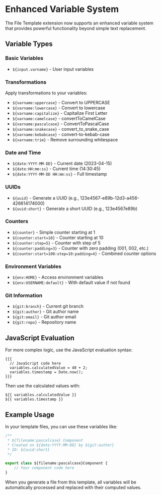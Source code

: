 # Enhanced Variable System

The File Template extension now supports an enhanced variable system that provides powerful functionality beyond simple text replacement.

## Variable Types

### Basic Variables

-   `${input.varname}` - User input variables

### Transformations

Apply transformations to your variables:

-   `${varname:uppercase}` - Convert to UPPERCASE
-   `${varname:lowercase}` - Convert to lowercase
-   `${varname:capitalize}` - Capitalize First Letter
-   `${varname:camelcase}` - convertToCamelCase
-   `${varname:pascalcase}` - ConvertToPascalCase
-   `${varname:snakecase}` - convert_to_snake_case
-   `${varname:kebabcase}` - convert-to-kebab-case
-   `${varname:trim}` - Remove surrounding whitespace

### Date and Time

-   `${date:YYYY-MM-DD}` - Current date (2023-04-15)
-   `${date:HH:mm:ss}` - Current time (14:30:45)
-   `${date:YYYY-MM-DD HH:mm:ss}` - Full timestamp

### UUIDs

-   `${uuid}` - Generate a UUID (e.g., 123e4567-e89b-12d3-a456-426614174000)
-   `${uuid:short}` - Generate a short UUID (e.g., 123e4567e89b)

### Counters

-   `${counter}` - Simple counter starting at 1
-   `${counter:start=10}` - Counter starting at 10
-   `${counter:step=5}` - Counter with step of 5
-   `${counter:padding=3}` - Counter with zero padding (001, 002, etc.)
-   `${counter:start=100:step=10:padding=4}` - Combined counter options

### Environment Variables

-   `${env:HOME}` - Access environment variables
-   `${env:USERNAME:default}` - With default value if not found

### Git Information

-   `${git:branch}` - Current git branch
-   `${git:author}` - Git author name
-   `${git:email}` - Git author email
-   `${git:repo}` - Repository name

## JavaScript Evaluation

For more complex logic, use the JavaScript evaluation syntax:

```
{{{
  // JavaScript code here
  variables.calculatedValue = 40 + 2;
  variables.timestamp = Date.now();
}}}
```

Then use the calculated values with:

```
${{ variables.calculatedValue }}
${{ variables.timestamp }}
```

## Example Usage

In your template files, you can use these variables like:

```typescript
/**
 * ${filename:pascalcase} Component
 * Created on ${date:YYYY-MM-DD} by ${git:author}
 * ID: ${uuid:short}
 */

export class ${filename:pascalcase}Component {
    // Your component code here
}
```

When you generate a file from this template, all variables will be automatically processed and replaced with their computed values.
